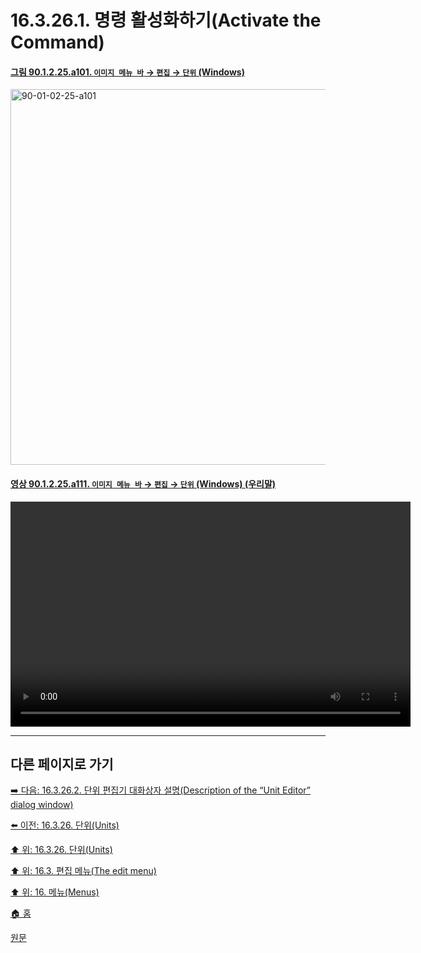 # 16.3.26.1. 명령 활성화하기(Activate the Command)

<a id="90-01-02-25-a101"></a>

#### [그림 90.1.2.25.a101. `이미지 메뉴 바` → `편집` → `단위` (Windows)](./90-01-02-25-units.md#90-01-02-25-a101)
<img width="980" height="601" alt="90-01-02-25-a101" src="https://github.com/user-attachments/assets/9fafbc52-d733-40a6-a2ef-9f86909e1c78" />

<a id="90-01-02-25-a111"></a>

#### [영상 90.1.2.25.a111. `이미지 메뉴 바` → `편집` → `단위` (Windows) (우리말)](./90-01-02-25-units.md#90-01-02-25-a111)
<video controls="controls" width="640" height="360" src="https://github.com/user-attachments/assets/4ce8d70b-30f0-47ac-a97f-0875cb868ab5"></video>

***

## 다른 페이지로 가기

[➡️ 다음: 16.3.26.2. 단위 편집기 대화상자 설명(Description of the “Unit Editor” dialog window)](./16-03-26-02-00-description_of_the_unit_editor_dialog_window.md)

[⬅️ 이전: 16.3.26. 단위(Units)](./16-03-26-00-units.md)

[⬆️ 위: 16.3.26. 단위(Units)](./16-03-26-00-units.md)

[⬆️ 위: 16.3. 편집 메뉴(The edit menu)](./16-03-00-the-edit-menu.md)

[⬆️ 위: 16. 메뉴(Menus)](./16-00-menus.md)

[🏠 홈](./00-home.md)

[원문](https://docs.gimp.org/2.10/ko/plug-in-unit-editor.html#idm24355)